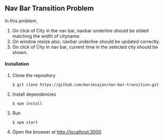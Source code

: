 ## Nav Bar Transition Problem

In this problem,
   1. On click of City in the nav bar, navbar underline should be slided matching the width of cityname.
   2. On window resize also, navbar underline should be updated correctly.
   3. On click of City in nav bar, current time in the selected city should be shown.
    
#### Installation

1. Clone the repository
    ```
    $ git clone https://github.com/mariesajan/nav-bar-transition.git
    ```
    
2. Install dependencies
   ```
   $ npm install
   ```

3. Run
   ```
   $ npm start
   ```

4. Open the browser at [http://localhost:3000](http://localhost:3000)